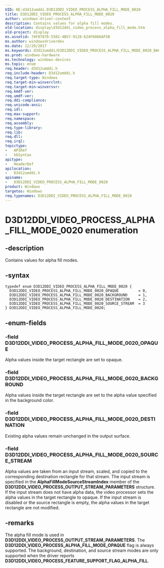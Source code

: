 ```yaml
---
UID: NE:d3d12umddi.D3D12DDI_VIDEO_PROCESS_ALPHA_FILL_MODE_0020
title: D3D12DDI_VIDEO_PROCESS_ALPHA_FILL_MODE_0020
author: windows-driver-content
description: Contains values for alpha fill modes.
old-location: display\d3d12ddi_video_process_alpha_fill_mode.htm
old-project: display
ms.assetid: 74F07876-5502-4B57-9128-624F6066AF5B
ms.author: windowsdriverdev
ms.date: 12/29/2017
ms.keywords: d3d12umddi/D3D12DDI_VIDEO_PROCESS_ALPHA_FILL_MODE_0020_BACKGROUND, display.d3d12ddi_video_process_alpha_fill_mode, D3D12DDI_VIDEO_PROCESS_ALPHA_FILL_MODE_0020_BACKGROUND, D3D12DDI_VIDEO_PROCESS_ALPHA_FILL_MODE_0020_DESTINATION, D3D12DDI_VIDEO_PROCESS_ALPHA_FILL_MODE_0020_SOURCE_STREAM, d3d12umddi/D3D12DDI_VIDEO_PROCESS_ALPHA_FILL_MODE_0020_DESTINATION, D3D12DDI_VIDEO_PROCESS_ALPHA_FILL_MODE_0020, d3d12umddi/D3D12DDI_VIDEO_PROCESS_ALPHA_FILL_MODE_0020_SOURCE_STREAM, D3D12DDI_VIDEO_PROCESS_ALPHA_FILL_MODE_0020_OPAQUE, d3d12umddi/D3D12DDI_VIDEO_PROCESS_ALPHA_FILL_MODE_0020, D3D12DDI_VIDEO_PROCESS_ALPHA_FILL_MODE_0020 enumeration [Display Devices], d3d12umddi/D3D12DDI_VIDEO_PROCESS_ALPHA_FILL_MODE_0020_OPAQUE
ms.prod: windows-hardware
ms.technology: windows-devices
ms.topic: enum
req.header: d3d12umddi.h
req.include-header: D3d12umddi.h
req.target-type: Windows
req.target-min-winverclnt: 
req.target-min-winversvr: 
req.kmdf-ver: 
req.umdf-ver: 
req.ddi-compliance: 
req.unicode-ansi: 
req.idl: 
req.max-support: 
req.namespace: 
req.assembly: 
req.type-library: 
req.lib: 
req.dll: 
req.irql: 
topictype:
-	APIRef
-	kbSyntax
apitype:
-	HeaderDef
apilocation:
-	D3d12umddi.h
apiname:
-	D3D12DDI_VIDEO_PROCESS_ALPHA_FILL_MODE_0020
product: Windows
targetos: Windows
req.typenames: D3D12DDI_VIDEO_PROCESS_ALPHA_FILL_MODE_0020
---
```


# D3D12DDI_VIDEO_PROCESS_ALPHA_FILL_MODE_0020 enumeration


## -description


Contains values for alpha fill modes.


## -syntax


````
typedef enum D3D12DDI_VIDEO_PROCESS_ALPHA_FILL_MODE_0020 { 
  D3D12DDI_VIDEO_PROCESS_ALPHA_FILL_MODE_0020_OPAQUE         = 0,
  D3D12DDI_VIDEO_PROCESS_ALPHA_FILL_MODE_0020_BACKGROUND     = 1,
  D3D12DDI_VIDEO_PROCESS_ALPHA_FILL_MODE_0020_DESTINATION    = 2,
  D3D12DDI_VIDEO_PROCESS_ALPHA_FILL_MODE_0020_SOURCE_STREAM  = 3
} D3D12DDI_VIDEO_PROCESS_ALPHA_FILL_MODE_0020;
````


## -enum-fields




### -field D3D12DDI_VIDEO_PROCESS_ALPHA_FILL_MODE_0020_OPAQUE

Alpha values inside the target rectangle are set to opaque. 


### -field D3D12DDI_VIDEO_PROCESS_ALPHA_FILL_MODE_0020_BACKGROUND

Alpha values inside the target rectangle are set to the alpha value specified in the background color. 


### -field D3D12DDI_VIDEO_PROCESS_ALPHA_FILL_MODE_0020_DESTINATION

Existing alpha values remain unchanged in the output surface.


### -field D3D12DDI_VIDEO_PROCESS_ALPHA_FILL_MODE_0020_SOURCE_STREAM

Alpha values are taken from an input stream, scaled, and copied to the corresponding destination rectangle for that stream. The input stream is specified in the <b>AlphaFillModeSourceStreamIndex</b> member of the <b>D3D12DDI_VIDEO_PROCESS_OUTPUT_STREAM_PARAMETERS</b> structure. If the input stream does not have alpha data, the video processor sets the alpha values in the target rectangle to opaque. If the input stream is disabled or the source rectangle is empty, the alpha values in the target rectangle are not modified.



## -remarks


The alpha fill mode is used in <b>D3D12DDI_VIDEO_PROCESS_OUTPUT_STREAM_PARAMETERS</b>.  The <b>D3D12DDI_VIDEO_PROCESS_ALPHA_FILL_MODE_OPAQUE</b> flag is always supported.  The background, destination, and source stream modes are only supported when the driver reports <b>D3D12DDI_VIDEO_PROCESS_FEATURE_SUPPORT_FLAG_ALPHA_FILL</b>.


